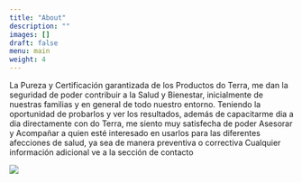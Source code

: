 ```yaml
---
title: "About"
description: ""
images: []
draft: false
menu: main
weight: 4
---
```



 La Pureza y Certificación garantizada de los Productos do Terra, me dan la seguridad de poder contribuir a la Salud y Bienestar, inicialmente de nuestras familias y en general de todo nuestro entorno.
 Teniendo la oportunidad de probarlos y ver los resultados, además de capacitarme dia a dia directamente con do Terra, me siento muy satisfecha de poder Asesorar y Acompañar a quien esté interesado en usarlos para las diferentes afecciones de salud, ya sea de manera preventiva o correctiva
 Cualquier información adicional ve a la sección de contacto

![](/images/sonia.jpg#center)